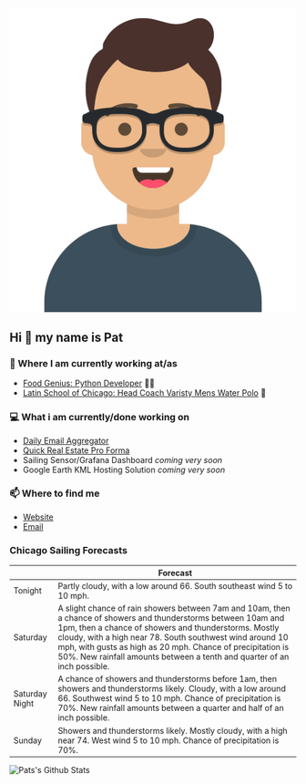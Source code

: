 [![Social banner for p-j-falconer](https://raw.githubusercontent.com/P-J-FALCONER/P-J-FALCONER/master/assets/avataaars.svg)](https://patfalconer.com/)
## Hi :wave: my name is Pat

### 💼 Where I am currently working at/as
- [Food Genius: Python Developer](https://getfoodgenius.com/) 🍔🐍
- [Latin School of Chicago: Head Coach Varisty Mens Water Polo](https://www.latinschool.org/) 🤽


### 💻 What i am currently/done working on
 - [Daily Email Aggregator](https://github.com/P-J-FALCONER/dott_daily_mail)
 - [Quick Real Estate Pro Forma](https://github.com/P-J-FALCONER/henry)
 - Sailing Sensor/Grafana Dashboard *coming very soon*
 - Google Earth KML Hosting Solution *coming very soon*

### 📫 Where to find me
 - [Website](https://patfalconer.com/)
 - [Email](mailto:patrick.j.falconer@gmail.com)


### Chicago Sailing Forecasts
|   | Forecast  |
|---|---|
| Tonight | Partly cloudy, with a low around 66. South southeast wind 5 to 10 mph. |
| Saturday | A slight chance of rain showers between 7am and 10am, then a chance of showers and thunderstorms between 10am and 1pm, then a chance of showers and thunderstorms. Mostly cloudy, with a high near 78. South southwest wind around 10 mph, with gusts as high as 20 mph. Chance of precipitation is 50%. New rainfall amounts between a tenth and quarter of an inch possible. |
| Saturday Night | A chance of showers and thunderstorms before 1am, then showers and thunderstorms likely. Cloudy, with a low around 66. Southwest wind 5 to 10 mph. Chance of precipitation is 70%. New rainfall amounts between a quarter and half of an inch possible. |
| Sunday | Showers and thunderstorms likely. Mostly cloudy, with a high near 74. West wind 5 to 10 mph. Chance of precipitation is 70%. |

![Pats's Github Stats](https://github-readme-stats.vercel.app/api?username=p-j-falconer&show_icons=true&theme=radical)
